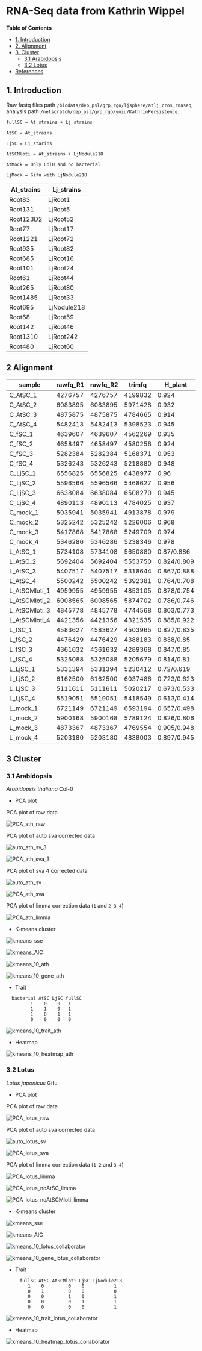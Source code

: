 # RNA-Seq data from Kathrin Wippel #

<!-- content start -->

**Table of Contents**

- [1. Introduction](#1-introduction)
- [2. Alignment](#2-alignment)
- [3. Cluster](#3-cluster)
    - [3.1 Arabidopsis](#31-arabidopsis)
    - [3.2 Lotus](#32-lotus)
- [References](#references)
    
<!-- content end -->
 
## 1. Introduction

Raw fastq files path `/biodata/dep_psl/grp_rgo/ljsphere/atlj_cros_rnaseq`, analysis path `/netscratch/dep_psl/grp_rgo/yniu/KathrinPersistence`.

```
fullSC = At_strains + Lj_strains

AtSC = At_strains

LjSC = Lj_starins

AtSCMloti = At_strains + LjNodule218

AtMock = Only Col0 and no bacterial

LjMock = Gifu with LjNodule218
```

| At_strains | Lj_strains  | 
|------------|-------------| 
| Root83     | LjRoot1     | 
| Root131    | LjRoot5     | 
| Root123D2  | LjRoot52    | 
| Root77     | LjRoot17    | 
| Root1221   | LjRoot72    | 
| Root935    | LjRoot82    | 
| Root685    | LjRoot16    | 
| Root101    | LjRoot24    | 
| Root61     | LjRoot44    | 
| Root265    | LjRoot80    | 
| Root1485   | LjRoot33    | 
| Root695    | LjNodule218 | 
| Root68     | LjRoot59    | 
| Root142    | LjRoot46    | 
| Root1310   | LjRoot242   | 
| Root480    | LjRoot60    | 

## 2 Alignment

| sample        | rawfq_R1 | rawfq_R2 | trimfq  | H_plant     | K_plant     | H_plantbac | K_plantbac | 
|---------------|----------|----------|---------|-------------|-------------|------------|------------| 
| C_AtSC_1      | 4276757  | 4276757  | 4199832 | 0.924       | 0.894       | 0.978      | 0.939      | 
| C_AtSC_2      | 6083895  | 6083895  | 5971428 | 0.932       | 0.903       | 0.976      | 0.94       | 
| C_AtSC_3      | 4875875  | 4875875  | 4784665 | 0.914       | 0.878       | 0.976      | 0.931      | 
| C_AtSC_4      | 5482413  | 5482413  | 5398523 | 0.945       | 0.904       | 0.978      | 0.933      | 
| C_fSC_1       | 4639607  | 4639607  | 4562269 | 0.935       | 0.904       | 0.979      | 0.941      | 
| C_fSC_2       | 4658497  | 4658497  | 4580256 | 0.924       | 0.903       | 0.973      | 0.943      | 
| C_fSC_3       | 5282384  | 5282384  | 5168371 | 0.953       | 0.916       | 0.978      | 0.938      | 
| C_fSC_4       | 5326243  | 5326243  | 5218880 | 0.948       | 0.913       | 0.98       | 0.94       | 
| C_LjSC_1      | 6556825  | 6556825  | 6438977 | 0.96        | 0.89        | 0.972      | 0.905      | 
| C_LjSC_2      | 5596566  | 5596566  | 5468627 | 0.956       | 0.893       | 0.966      | 0.906      | 
| C_LjSC_3      | 6638084  | 6638084  | 6508270 | 0.945       | 0.914       | 0.971      | 0.938      | 
| C_LjSC_4      | 4890113  | 4890113  | 4784025 | 0.937       | 0.906       | 0.967      | 0.933      | 
| C_mock_1      | 5035941  | 5035941  | 4913878 | 0.979       | 0.951       | 0.979      | 0.951      | 
| C_mock_2      | 5325242  | 5325242  | 5226006 | 0.968       | 0.936       | 0.968      | 0.936      | 
| C_mock_3      | 5417868  | 5417868  | 5249709 | 0.974       | 0.939       | 0.974      | 0.939      | 
| C_mock_4      | 5346286  | 5346286  | 5238346 | 0.978       | 0.939       | 0.978      | 0.939      | 
| L_AtSC_1      | 5734108  | 5734108  | 5650880 | 0.87/0.886  | 0.809/0.701 | 0.937      | 0.723      | 
| L_AtSC_2      | 5692404  | 5692404  | 5553750 | 0.824/0.809 | 0.76/0.672  | 0.887      | 0.685      | 
| L_AtSC_3      | 5407517  | 5407517  | 5318644 | 0.867/0.888 | 0.788/0.682 | 0.935      | 0.7        | 
| L_AtSC_4      | 5500242  | 5500242  | 5392381 | 0.764/0.708 | 0.697/0.623 | 0.823      | 0.629      | 
| L_AtSCMloti_1 | 4959955  | 4959955  | 4853105 | 0.878/0.754 | 0.743/0.6   | 0.802      | 0.632      | 
| L_AtSCMloti_2 | 6008565  | 6008565  | 5874702 | 0.786/0.746 | 0.73/0.612  | 0.84       | 0.615      | 
| L_AtSCMloti_3 | 4845778  | 4845778  | 4744568 | 0.803/0.773 | 0.744/0.648 | 0.861      | 0.654      | 
| L_AtSCMloti_4 | 4421356  | 4421356  | 4321535 | 0.885/0.922 | 0.807/0.703 | 0.956      | 0.722      | 
| L_fSC_1       | 4583627  | 4583627  | 4503965 | 0.827/0.835 | 0.774/0.655 | 0.924      | 0.696      | 
| L_fSC_2       | 4476429  | 4476429  | 4388183 | 0.838/0.85  | 0.775/0.668 | 0.927      | 0.701      | 
| L_fSC_3       | 4361632  | 4361632  | 4289368 | 0.847/0.85  | 0.773/0.653 | 0.919      | 0.687      | 
| L_fSC_4       | 5325088  | 5325088  | 5205679 | 0.814/0.81  | 0.752/0.647 | 0.902      | 0.675      | 
| L_LjSC_1      | 5331394  | 5331394  | 5230412 | 0.72/0.619  | 0.681/0.578 | 0.654      | 0.588      | 
| L_LjSC_2      | 6162500  | 6162500  | 6037486 | 0.723/0.623 | 0.667/0.579 | 0.656      | 0.586      | 
| L_LjSC_3      | 5111611  | 5111611  | 5020217 | 0.673/0.533 | 0.631/0.526 | 0.565      | 0.528      | 
| L_LjSC_4      | 5519051  | 5519051  | 5418549 | 0.613/0.414 | 0.56/0.474  | 0.449      | 0.467      | 
| L_mock_1      | 6721149  | 6721149  | 6593194 | 0.657/0.498 | 0.549/0.5   | 0.498      | 0.488      | 
| L_mock_2      | 5900168  | 5900168  | 5789124 | 0.826/0.806 | 0.771/0.658 | 0.808      | 0.659      | 
| L_mock_3      | 4873367  | 4873367  | 4769554 | 0.905/0.948 | 0.811/0.704 | 0.949      | 0.705      | 
| L_mock_4      | 5203180  | 5203180  | 4838003 | 0.897/0.945 | 0.82/0.75   | 0.946      | 0.751      | 


## 3 Cluster

### 3.1 Arabidopsis

*Arabidopsis thaliana* Col-0

* PCA plot

PCA plot of raw data

![PCA_ath_raw](results/PCA_ath_raw.jpg)

PCA plot of auto sva corrected data

![auto_ath_sv_3](results/auto_ath_sv_3.jpg)

![PCA_ath_sva_3](results/PCA_ath_sva_3.jpg)

PCA plot of sva 4 corrected data

![auto_ath_sv](results/auto_ath_sv.jpg)

![PCA_ath_sva](results/PCA_ath_sva.jpg)

PCA plot of limma correction data (`1` and `2 3 4`)

![PCA_ath_limma](results/PCA_ath_limma.jpg)

* K-means cluster

![kmeans_sse](results/kmeans_sse_ath.jpg)

![kmeans_AIC](results/kmeans_AIC_ath.jpg)

![kmeans_10_ath](results/kmeans_10_ath.jpg)
  
![kmeans_10_gene_ath](results/kmeans_10_genes_ath.jpg)

* Trait

```
  bacterial AtSC LjSC fullSC
         1    0    0   1
         1    1    0   1
         1    0    1   1
         0    0    0   0
```

![kmeans_10_trait_ath](results/kmeans_10_trait_ath.jpg)


* Heatmap

![kmeans_10_heatmap_ath](results/kmeans_10_heatmap_ath.jpg)

### 3.2 Lotus

*Lotus japonicus* Gifu

* PCA plot

PCA plot of raw data

![PCA_lotus_raw](results/PCA_lotus_raw.jpg)

PCA plot of auto sva corrected data

![auto_lotus_sv](results/auto_lotus_sv_collaborator.jpg)

![PCA_lotus_sva](results/PCA_lotus_sva_collaborator.jpg)

PCA plot of limma correction data (`1 2` and `3 4`)

![PCA_lotus_limma](results/PCA_lotus_limma.jpg)

![PCA_lotus_noAtSC_limma](results/PCA_lotus_limma_noAtSC.jpg)

![PCA_lotus_noAtSCMloti_limma](results/PCA_lotus_limma_noAtSCMloti.jpg)

* K-means cluster

![kmeans_sse](results/kmeans_sse_lotus_collaborator.jpg)

![kmeans_AIC](results/kmeans_AIC_lotus_collaborator.jpg)

![kmeans_10_lotus_collaborator](results/kmeans_10_lotus_collaborator.jpg)
  
![kmeans_10_gene_lotus_collaborator](results/kmeans_10_genes_lotus_collaborator.jpg)

* Trait

```
     fullSC AtSC AtSCMloti LjSC LjNodule218
        1    0         0    0           1
        0    1         0    0           0
        0    0         1    0           1
        0    0         0    1           1
        0    0         0    0           1
```

![kmeans_10_trait_lotus_collaborator](results/kmeans_10_trait_lotus_collaborator.jpg)

* Heatmap

![kmeans_10_heatmap_lotus_collaborator](results/kmeans_10_heatmap_lotus_collaborator.jpg)

